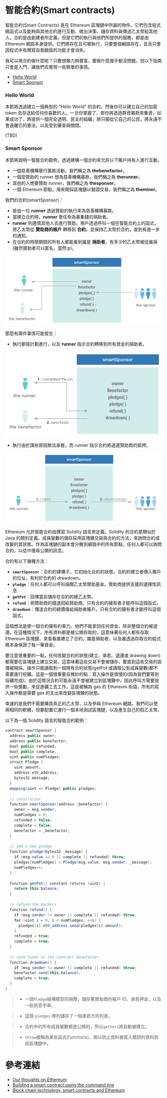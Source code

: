 # 智能合約(Smart contracts)
智能合約(Smart Contracts) 是在 Ethereum 區塊鏈中所屬的物件。它們包含程式碼函式以及能夠與其他合約進行互動、做出決策、儲存資料與傳送乙太幣給其他人。合約是由創建者所定義，但是它們的執行與他們所提供的服務，都是由 Ethereum 網路本身提供。它們將存在且可被執行，只要整個網路存在，並且只會因程式中有撰寫自我銷毀的功能才會消失。

我可以用合約做什麼呢？只要想像力夠豐富，要做什麼幾乎都沒問題，但以下指南只會是入門，讓我們去實現一些簡單的事情。

- [Hello World](#hello-world)
- [Smart Sponsor](#smartsponsor)

### Hello World
本節將透過建立一個典型的 "Hello World" 的合約，然後你可以建立自己的加密 token 去存送給任何你喜歡的人。一旦你掌握了，那你將透過群資募款來集資，如果成功了，將提供一個完全透明、民主的組織，將只服從它自己的公民，將永遠不會遠離它的憲法，以及受到審查與關閉。

(TBD)

### Smart Sponsor
本節將說明一智能合約範例，透過建構一個合約來允許以下賬戶持有人進行互動。
* 一個慈善機構舉行籌款活動，我們稱之為 **thebenefactor**。
* 一個受贊助的 runner 想為慈善機構募款，我們稱之為 **therunner**。
* 其他的人想要贊助 runner，我們稱之為 **thesponsor**。
* 一個 Ethereum 節點，用來開採區塊鏈以驗證交易，我們稱之為 **theminer**。

我們的合約(smartSponsor)：
* 是由一位 **runner** 透過贊助的執行來為慈善機構募款。
* 當建立合約時，**runner** 會任命為募集錢的捐助者。
* **runner** 則邀情其他人去進行贊助。用戶透過呼叫一個在智能合約上的函式，將乙太幣從 **贊助商的帳戶** 轉移到 **合約**，並保持乙太幣於合約，直到有進一步的通知。
* 在合約的時限期間的所有人都能看到誰是 **捐助者**，有多少的乙太幣被從誰捐(雖然贊助者可以匿名，當然:p)。

![flow-1](images/smartSponsor-1.png)

那麼有兩件事情可能發生：
* 執行都按計劃進行，以及 **runner** 指示合約轉移到所有資金的捐助者。

![flow-2](images/smartSponsor-2.png)

* 執行由於謀些原因無法承擔，而 runner 指示合約將退還贊助商的抵押。

![flow-3](images/smartSponsor-3.png)

Ethereum 允許智能合約由撰寫 Solidity 語言來定義。Solidity 的合約是類似於 Java 的類別定義。成員變數的儲存採用區塊鍊交易與合約的方法，來詢問合約或改變的其狀態。作為區塊鏈的副本會分散到網路中的所有節點，任何人都可以詢問合約，以從中搜尋公開的訊息。

合約有以下幾種方法：
* **```smartSponsor```**：合約的建構子。它初始化合約的狀態。合約的建立者傳入賬戶的位址，有利於合約的 drawdown。
* **```pledge```**：任何人都可以呼叫捐贈乙太幣贊助基金。贊助商提供支援的選擇性訊息
* **```getPot```**：回傳當前儲存在合約的總乙太幣。
* **```refund```**：把贊助商的錢退回給贊助商。只有合約的擁有者才能呼叫這個函式。
* **```drawdown```**：傳送合約的總價值給捐助者賬戶。只有合約的擁有者才能呼叫這個函式。

這個想法是使一個合約擁有約束力。他們不能拿回任何資金，除非整個合約被退還。在這種情況下，所有資料都是被公開存取的，這意味著任何人都有存取 Ethereum 區塊鏈，來查看誰建立了合約，誰是捐助者，以及誰透過存取合約程式碼本身保證了每一筆資金。

要注意很重要的一點，任何改變合約的狀態(建立、承若、退還或 drawing down)都需要在區塊鏈上建立交易，這意味著這些交易不會被儲存，要直到這些交易的區塊被開採。操作只能讀取到一個現有合約狀態(getPot 或讀取公有成員變數)都不需要進行挖礦。這是一個很重要且微妙的點：寫入操作是很慢的(因為我們要等到採礦完成)。由於這情況合約可能永遠不會被建立到區塊鍊中，因此呼叫方需要提供一些獎勵，來促進礦工去工作。這是被稱為 gas 的 Ethereum 術語，所有的寫入操作都是需要 gas 的支出來改變區塊鍊的狀態。

幸運的是我們不需要購買真正的乙太幣，以及參與 Ethereum 網路。我們可以使用相同的軟體，但要配置它運行一個本地測試區塊鏈，以及產生自己的假乙太幣。

以下為一個 Solidity 語言的智能合約範例：
```java
contract smartSponsor {
  address public owner;
  address public benefactor;
  bool public refunded;
  bool public complete;
  uint public numPledges;
  struct Pledge {
    uint amount;
    address eth_address;
    bytes32 message;
  }
  mapping(uint => Pledge) public pledges;

  // constructor
  function smartSponsor(address _benefactor) {
    owner = msg.sender;
    numPledges = 0;
    refunded = false;
    complete = false;
    benefactor = _benefactor;
  }

  // add a new pledge
  function pledge(bytes32 _message) {
    if (msg.value == 0 || complete || refunded) throw;
    pledges[numPledges] = Pledge(msg.value, msg.sender, _message);
    numPledges++;
  }

  function getPot() constant returns (uint) {
    return this.balance;
  }

  // refund the backers
  function refund() {
    if (msg.sender != owner || complete || refunded) throw;
    for (uint i = 0; i < numPledges; ++i) {
      pledges[i].eth_address.send(pledges[i].amount);
    }
    refunded = true;
    complete = true;
  }

  // send funds to the contract benefactor
  function drawdown() {
    if (msg.sender != owner || complete || refunded) throw;
    benefactor.send(this.balance);
    complete = true;
  }
}
```
> * 一個```Pledge```結構模型的捐贈，儲存著贊助商的帳戶 ID、承若押金，以及一些訊息字串。

> * 這個 ```pledges``` 陣列儲存了一個承若方的列表。

> * 合約中的所有成員變數都是公開的，所以```getters```將自動被建立。

> * ```throw```被稱為某些函式(functions)，用以防止資料被寫入錯誤的資料到該區塊鏈中。

# 參考連結
* [Our thoughts on Ethereum](https://medium.com/@kpcb_edge/our-thoughts-on-ethereum-31520b164e00#.2q1i88278)
* [Building a smart contract using the command line](https://www.ethereum.org/greeter)
* [Block chain technology, smart contracts and Ethereum](https://developer.ibm.com/clouddataservices/2016/05/19/block-chain-technology-smart-contracts-and-ethereum/)
